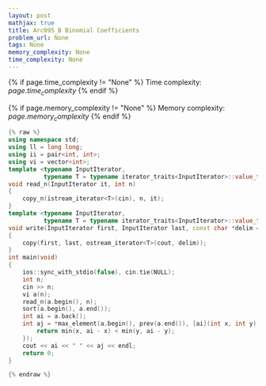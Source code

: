 ```yaml
---
layout: post
mathjax: true
title: Arc095_B Binomial Coefficients
problem_url: None
tags: None
memory_complexity: None
time_complexity: None
---
```




{% if page.time_complexity != "None" %}
Time complexity: ${{ page.time_complexity }}$
{% endif %}

{% if page.memory_complexity != "None" %}
Memory complexity: ${{ page.memory_complexity }}$
{% endif %}

```cpp
{% raw %}
using namespace std;
using ll = long long;
using ii = pair<int, int>;
using vi = vector<int>;
template <typename InputIterator,
          typename T = typename iterator_traits<InputIterator>::value_type>
void read_n(InputIterator it, int n)
{
    copy_n(istream_iterator<T>(cin), n, it);
}
template <typename InputIterator,
          typename T = typename iterator_traits<InputIterator>::value_type>
void write(InputIterator first, InputIterator last, const char *delim = "\n")
{
    copy(first, last, ostream_iterator<T>(cout, delim));
}
int main(void)
{
    ios::sync_with_stdio(false), cin.tie(NULL);
    int n;
    cin >> n;
    vi a(n);
    read_n(a.begin(), n);
    sort(a.begin(), a.end());
    int ai = a.back();
    int aj = *max_element(a.begin(), prev(a.end()), [ai](int x, int y) {
        return min(x, ai - x) < min(y, ai - y);
    });
    cout << ai << " " << aj << endl;
    return 0;
}

{% endraw %}
```